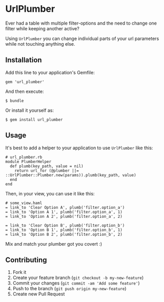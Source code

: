 # UrlPlumber

Ever had a table with multiple filter-options and the need to change one filter while keeping another active?

Using `UrlPlumber` you can change individual parts of your url parameters while not touching anything else.

## Installation

Add this line to your application's Gemfile:

    gem 'url_plumber'

And then execute:

    $ bundle

Or install it yourself as:

    $ gem install url_plumber

## Usage

It's best to add a helper to your application to use `UrlPlumber` like this:

```
# url_plumber.rb
module PlumberHelper
  def plumb(key_path, value = nil)
    return url_for (@plumber ||= ::UrlPlumber::Plumber.new(params)).plumb(key_path, value)
  end
end
```

Then, in your view, you can use it like this:

```
# some_view.haml
= link_to 'Clear Option A', plumb('filter.option_a')
= link_to 'Option A 1', plumb('filter.option_a', 1)
= link_to 'Option A 2', plumb('filter.option_a', 2)

= link_to 'Clear Option B', plumb('filter.option_b')
= link_to 'Option B 1', plumb('filter.option_b', 1)
= link_to 'Option B 2', plumb('filter.option_b', 2)
```

Mix and match your plumber got you covert :)

## Contributing

1. Fork it
2. Create your feature branch (`git checkout -b my-new-feature`)
3. Commit your changes (`git commit -am 'Add some feature'`)
4. Push to the branch (`git push origin my-new-feature`)
5. Create new Pull Request